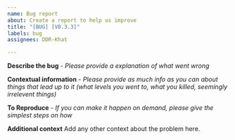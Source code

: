 ```yaml
---
name: Bug report
about: Create a report to help us improve
title: "[BUG] [V0.3.3]"
labels: bug
assignees: DDR-Khat

---
```


**Describe the bug** - *Please provide a explanation of what went wrong*


**Contextual information** - *Please provide as much info as you can about things that lead up to it (what levels you went to, what you killed, seemingly irrelevent things)*


**To Reproduce** - *If you can make it happen on demand, please give the simplest steps on how*

**Additional context**
Add any other context about the problem here.

